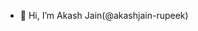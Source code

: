 - 👋 Hi, I’m Akash Jain(@akashjain-rupeek)

<!---
akashjain-rupeek/akashjain-rupeek is a ✨ special ✨ repository because its `README.md` (this file) appears on your GitHub profile.
You can click the Preview link to take a look at your changes.
--->
